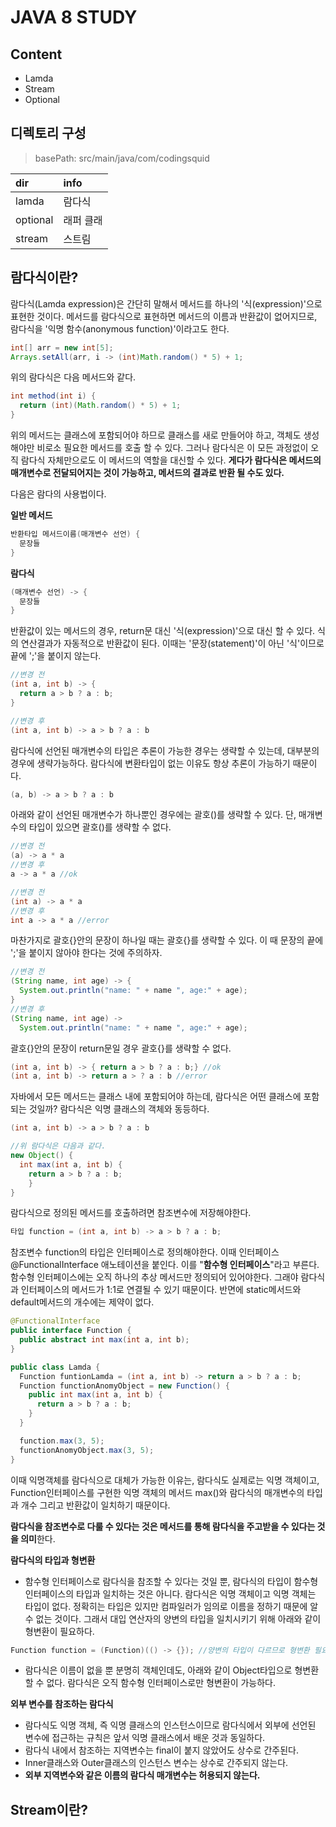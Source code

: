 JAVA 8 STUDY
============

Content
-------

-	Lamda
-	Stream
-	Optional<T>

디렉토리 구성
-------------

> basePath: src/main/java/com/codingsquid

| dir      | info      |
|:---------|:----------|
| lamda    | 람다식    |
| optional | 래퍼 클래 |
| stream   | 스트림    |

람다식이란?
-----------

람다식(Lamda expression)은 간단히 말해서 메서드를 하나의 '식(expression)'으로 표현한 것이다. 메서드를 람다식으로 표현하면 메서드의 이름과 반환값이 없어지므로, 람다식을 '익명 함수(anonymous function)'이라고도 한다.

```java
int[] arr = new int[5];
Arrays.setAll(arr, i -> (int)Math.random() * 5) + 1;
```

위의 람다식은 다음 메서드와 같다.

```java
int method(int i) {
  return (int)(Math.random() * 5) + 1;
}
```

위의 메서드는 클래스에 포함되어야 하므로 클래스를 새로 만들어야 하고, 객체도 생성해야만 비로소 필요한 메서드를 호출 할 수 있다. 그러나 람다식은 이 모든 과정없이 오직 람다식 자체만으로도 이 메서드의 역할을 대신할 수 있다. **게다가 람다식은 메서드의 매개변수로 전달되어지는 것이 가능하고, 메서드의 결과로 반환 될 수도 있다.**

다음은 람다의 사용법이다.

**일반 메서드**

```java
반환타입 메서드이름(매개변수 선언) {
  문장들
}
```

**람다식**

```java
(매개변수 선언) -> {
  문장들
}
```

반환값이 있는 메서드의 경우, return문 대신 '식(expression)'으로 대신 할 수 있다. 식의 연산결과가 자동적으로 반환값이 된다. 이때는 '문장(statement)'이 아닌 '식'이므로 끝에 ';'을 붙이지 않는다.

```java
//변경 전
(int a, int b) -> {
  return a > b ? a : b;
}

//변경 후
(int a, int b) -> a > b ? a : b
```

람다식에 선언된 매개변수의 타입은 추론이 가능한 경우는 생략할 수 있는데, 대부분의 경우에 생략가능하다. 람다식에 변환타입이 없는 이유도 항상 추론이 가능하기 때문이다.

```java
(a, b) -> a > b ? a : b
```

아래와 같이 선언된 매개변수가 하나뿐인 경우에는 괄호()를 생략할 수 있다. 단, 매개변수의 타입이 있으면 괄호()를 생략할 수 없다.

```java
//변경 전
(a) -> a * a
//변경 후
a -> a * a //ok

//변경 전
(int a) -> a * a
//변경 후
int a -> a * a //error
```

마찬가지로 괄호{}안의 문장이 하나일 때는 괄호{}를 생략할 수 있다. 이 때 문장의 끝에 ';'을 붙이지 않아야 한다는 것에 주의하자.

```java
//변경 전
(String name, int age) -> {
  System.out.println("name: " + name ", age:" + age);
}
//변경 후
(String name, int age) ->
  System.out.println("name: " + name ", age:" + age);
```

괄호{}안의 문장이 return문일 경우 괄호{}를 생략할 수 없다.

```java
(int a, int b) -> { return a > b ? a : b;} //ok
(int a, int b) -> return a > ? a : b //error
```

자바에서 모든 메서드는 클래스 내에 포함되어야 하는데, 람다식은 어떤 클래스에 포함되는 것일까? 람다식은 익명 클래스의 객체와 동등하다.

```java
(int a, int b) -> a > b ? a : b

//위 람다식은 다음과 같다.
new Object() {
  int max(int a, int b) {
    return a > b ? a : b;
    }
}
```

람다식으로 정의된 메서드를 호출하려면 참조변수에 저장해야한다.

```java
타입 function = (int a, int b) -> a > b ? a : b;
```

참조변수 function의 타입은 인터페이스로 정의해야한다. 이때 인터페이스 @FunctionalInterface 애노테이션을 붙인다. 이를 "**함수형 인터페이스**"라고 부른다. 함수형 인터페이스에는 오직 하나의 추상 메서드만 정의되어 있어야한다. 그래야 람다식과 인터페이스의 메서드가 1:1로 연결될 수 있기 때문이다. 반면에 static메서드와 default메서드의 개수에는 제약이 없다.

```java
@FunctionalInterface
public interface Function {
  public abstract int max(int a, int b);
}

public class Lamda {
  Function funtionLamda = (int a, int b) -> return a > b ? a : b;
  Function functionAnomyObject = new Function() {
    public int max(int a, int b) {
      return a > b ? a : b;
    }
  }

  function.max(3, 5);
  functionAnomyObject.max(3, 5);
}
```

이때 익명객체를 람다식으로 대체가 가능한 이유는, 람다식도 실제로는 익명 객체이고, Function인터페이스를 구현한 익명 객체의 메서드 max()와 람다식의 매개변수의 타입과 개수 그리고 반환값이 일치하기 때문이다.

**람다식을 참조변수로 다룰 수 있다는 것은 메서드를 통해 람다식을 주고받을 수 있다는 것을 의미**한다.

**람다식의 타입과 형변환**

-	함수형 인터페이스로 람다식을 참조할 수 있다는 것일 뿐, 람다식의 타입이 함수형 인터페이스의 타입과 일치하는 것은 아니다. 람다식은 익명 객체이고 익명 객체는 타입이 없다. 정확히는 타입은 있지만 컴파일러가 임의로 이름을 정하기 때문에 알 수 없는 것이다. 그래서 대입 연산자의 양변의 타입을 일치시키기 위해 아래와 같이 형변환이 필요하다.

```java
Function function = (Function)(() -> {}); //양변의 타입이 다르므로 형변환 필요
```

-	람다식은 이름이 없을 뿐 분명히 객체인데도, 아래와 같이 Object타입으로 형변환 할 수 없다. 람다식은 오직 함수형 인터페이스로만 형변환이 가능하다.

**외부 변수를 참조하는 람다식**

-	람다식도 익명 객체, 즉 익명 클래스의 인스턴스이므로 람다식에서 외부에 선언된 변수에 접근하는 규칙은 앞서 익명 클래스에서 배운 것과 동일하다.
-	람다식 내에서 참조하는 지역변수는 final이 붙지 않았어도 상수로 간주된다.
-	Inner클래스와 Outer클래스의 인스턴스 변수는 상수로 간주되지 않는다.
-	**외부 지역변수와 같은 이름의 람다식 매개변수는 허용되지 않는다.**

Stream이란?
-----------
